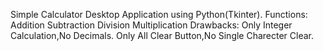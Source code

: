 Simple Calculator Desktop Application using Python(Tkinter).
Functions:
        Addition
        Subtraction
        Division
        Multiplication 
Drawbacks:
        Only Integer Calculation,No Decimals.
        Only All Clear Button,No Single Charecter Clear.
        
